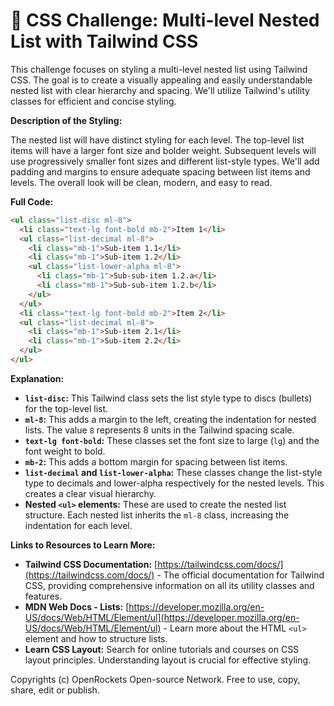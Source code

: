 # 🐞 CSS Challenge:  Multi-level Nested List with Tailwind CSS


This challenge focuses on styling a multi-level nested list using Tailwind CSS.  The goal is to create a visually appealing and easily understandable nested list with clear hierarchy and spacing.  We'll utilize Tailwind's utility classes for efficient and concise styling.


**Description of the Styling:**

The nested list will have distinct styling for each level. The top-level list items will have a larger font size and bolder weight.  Subsequent levels will use progressively smaller font sizes and different list-style types.  We'll add padding and margins to ensure adequate spacing between list items and levels.  The overall look will be clean, modern, and easy to read.


**Full Code:**

```html
<ul class="list-disc ml-8">
  <li class="text-lg font-bold mb-2">Item 1</li>
  <ul class="list-decimal ml-8">
    <li class="mb-1">Sub-item 1.1</li>
    <li class="mb-1">Sub-item 1.2</li>
    <ul class="list-lower-alpha ml-8">
      <li class="mb-1">Sub-sub-item 1.2.a</li>
      <li class="mb-1">Sub-sub-item 1.2.b</li>
    </ul>
  </ul>
  <li class="text-lg font-bold mb-2">Item 2</li>
  <ul class="list-decimal ml-8">
    <li class="mb-1">Sub-item 2.1</li>
    <li class="mb-1">Sub-item 2.2</li>
  </ul>
</ul>
```

**Explanation:**

* **`list-disc`:**  This Tailwind class sets the list style type to discs (bullets) for the top-level list.
* **`ml-8`:** This adds a margin to the left, creating the indentation for nested lists.  The value `8` represents 8 units in the Tailwind spacing scale.
* **`text-lg font-bold`:** These classes set the font size to large (`lg`) and the font weight to bold.
* **`mb-2`:** This adds a bottom margin for spacing between list items.
* **`list-decimal` and `list-lower-alpha`:** These classes change the list-style type to decimals and lower-alpha respectively for the nested levels.  This creates a clear visual hierarchy.
* **Nested `<ul>` elements:**  These are used to create the nested list structure.  Each nested list inherits the `ml-8` class, increasing the indentation for each level.


**Links to Resources to Learn More:**

* **Tailwind CSS Documentation:** [https://tailwindcss.com/docs/](https://tailwindcss.com/docs/) - The official documentation for Tailwind CSS, providing comprehensive information on all its utility classes and features.
* **MDN Web Docs - Lists:** [https://developer.mozilla.org/en-US/docs/Web/HTML/Element/ul](https://developer.mozilla.org/en-US/docs/Web/HTML/Element/ul) -  Learn more about the HTML `<ul>` element and how to structure lists.
* **Learn CSS Layout:**  Search for online tutorials and courses on CSS layout principles.  Understanding layout is crucial for effective styling.

Copyrights (c) OpenRockets Open-source Network. Free to use, copy, share, edit or publish.

